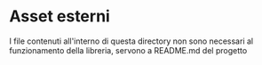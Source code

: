 # Asset esterni

I file contenuti all'interno di questa directory non sono necessari al funzionamento della libreria, servono a README.md del progetto
